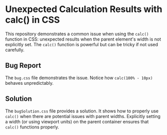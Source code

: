 # Unexpected Calculation Results with calc() in CSS

This repository demonstrates a common issue when using the `calc()` function in CSS: unexpected results when the parent element's width is not explicitly set.  The `calc()` function is powerful but can be tricky if not used carefully.

## Bug Report

The `bug.css` file demonstrates the issue.  Notice how `calc(100% - 10px)` behaves unpredictably. 

## Solution

The `bugSolution.css` file provides a solution. It shows how to properly use `calc()` when there are potential issues with parent widths. Explicitly setting a width (or using viewport units) on the parent container ensures that `calc()` functions properly.